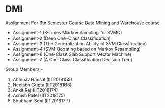 # DMI
Assignment For 6th Semester Course Data Mining and Warehouse course

 - Assignment-1 (K-Times Markov Sampling for SVMC) <br/>
 - Assignment-2 (Deep One-Class Classification) <br/>
 - Assignment-3 (The Generalization Ability of SVM 
 Classification) <br/>
 - Assignment-4 (SVM-Boosting based on Markov Resampling) <br/>
 - Assignment-6 (One-Class Slab Support Vector Machine) <br/>
 - Assignment-7 (A One-Class Classification Decision Tree) <br/>


Group Members:-

1. Abhinav Bansal (IIT2018155) <br/>
2. Neelabh Gupta  (IIT2018168) <br/>
3. Ankit Raj      (IIT2018174) <br/>
4. Ashish Patel   (IIT2018175) <br/>
5. Shubham Soni   (IIT2018177) <br/>